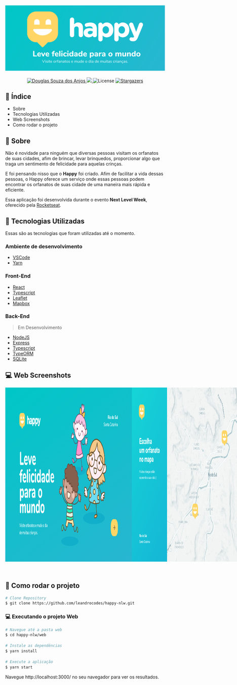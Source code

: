 <h3 align="center">
  <img src="https://github.com/leandrocodes/happy-nlw/blob/main/.github/images/Happy.svg" alt="Happy">
</h3>

<p align="center">	
   <a href="https://www.linkedin.com/in/leandro-viana-45a1a9168/">
      <img alt="Douglas Souza dos Anjos" src="https://img.shields.io/badge/-Leandro Viana-19bccd?style=flat&logo=Linkedin&logoColor=white" />
   </a>
  <a aria-label="Completed" href="https://nextlevelweek.com/episodios/omnistack/edicao/3">
    <img src="https://img.shields.io/badge/Happy-NLW 3.0-19bccd?logo=data:image/png;base64,iVBORw0KGgoAAAANSUhEUgAAABAAAAAQCAMAAAAoLQ9TAAAALVBMVEVHcExxWsF0XMJzXMJxWcFsUsD///9jRrzY0u6Xh9Gsn9n39fyMecy0qd2bjNJWBT0WAAAABHRSTlMA2Do606wF2QAAAGlJREFUGJVdj1cWwCAIBLEsRU3uf9xobDH8+GZwUYi8i6ucJwrxKE+7D0G9Q4vlYqtmCSjndr4CgCgzlyFgfKfKCVO0LrPKjmiqMxGXkJwNnXskqWG+1oSM+BSwD8f29YLNjvx/OQrn+g99oQSoNmt3PgAAAABJRU5ErkJggg=="></img>
  </a>
  <img alt="License" src="https://img.shields.io/badge/license-MIT-19bccd">
  <a href="https://github.com/douglasdsda/happy/stargazers">
    <img alt="Stargazers" src="https://img.shields.io/github/stars/douglasdsda/happy?color=19bccd&logo=github">
  </a>
</p>

## :pushpin: Índice

- Sobre
- Tecnologias Utilizadas
- Web Screenshots
- Como rodar o projeto

## :bookmark: Sobre

Não é novidade para ninguém que diversas pessoas visitam os orfanatos de suas cidades, afim de brincar, levar brinquedos, proporcionar algo que traga um sentimento de felicidade para aquelas crinças.

E foi pensando nisso que o **Happy** foi criado. Afim de facilitar a vida dessas pessoas, o Happy oferece um serviço onde essas pessoas podem encontrar os orfanatos de suas cidade de uma maneira mais rápida e eficiente.

Essa aplicação foi desenvolvida durante o evento **Next Level Week**, oferecido pela [Rocketseat](https://www.rocketseat.com.br).

## :rocket: Tecnologias Utilizadas

Essas são as tecnologias que foram utilizadas até o momento.

### Ambiente de desenvolvimento

- [VSCode](https://code.visualstudio.com/)
- [Yarn](https://classic.yarnpkg.com/)

### Front-End

- [React](https://reactjs.org/)
- [Typescript](https://www.typescriptlang.org/)
- [Leaflet](https://react-leaflet.js.org/)
- [Mapbox](https://www.mapbox.com/)

### Back-End

> Em Desenvolvimento

- [NodeJS](https://nodejs.org/en/)
- [Express](https://expressjs.com/pt-br/)
- [Typescript](https://www.typescriptlang.org/)
- [TypeORM](https://typeorm.io/)
- [SQLite](https://www.sqlite.org/index.html)

## :computer: Web Screenshots

<div width="" style="display: flex; align-items: 'center'; justify-content: space-evenly">
  <img src="https://github.com/leandrocodes/happy-nlw/blob/main/.github/images/landing.png" width="400px">
  <img src="https://github.com/leandrocodes/happy-nlw/blob/main/.github/images/map.png"  width="400px">
  <img src="https://github.com/leandrocodes/happy-nlw/blob/main/.github/images/create-orphanage.png" width="400px">
  <img src="https://github.com/leandrocodes/happy-nlw/blob/main/.github/images/orphanage.png"  width="400px">
</div>

<br/>

<br/>

## :construction_worker: Como rodar o projeto

```bash
# Clone Repository
$ git clone https://github.com/leandrocodes/happy-nlw.git
```

### 💻 Executando o projeto Web

```bash
# Navegue até a pasta web
$ cd happy-nlw/web

# Instale as dependências
$ yarn install

# Execute a aplicação
$ yarn start
```

Navegue http://localhost:3000/ no seu navegador para ver os resultados.
